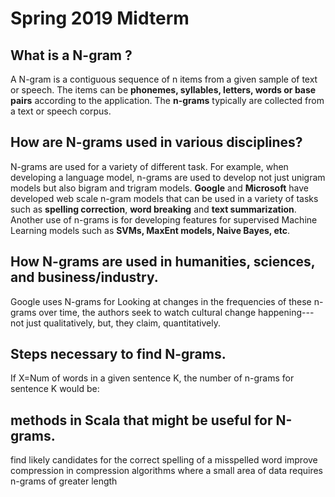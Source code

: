 # Spring 2019 Midterm #



## What is a N-gram ? ##

A N-gram is a contiguous sequence of n items from a given sample of text or speech. The items can be **phonemes, syllables, letters, words or base pairs** according to the application. The **n-grams** typically are collected from a text or speech corpus.
## How are N-grams used in various disciplines? ##

N-grams are used for a variety of different task. For example, when developing a language model, n-grams are used to develop not just unigram models but also bigram and trigram models. **Google** and **Microsoft** have developed web scale n-gram models that can be used in a variety of tasks such as **spelling correction**, **word breaking** and **text summarization**. Another use of n-grams is for developing features for supervised Machine Learning models such as **SVMs, MaxEnt models, Naive Bayes, etc**.

 ## How N-grams are used in humanities, sciences, and business/industry. ##

   Google uses N-grams for  Looking at changes in the frequencies of these n-grams over time, the authors seek to watch cultural change happening---not just qualitatively, but, they claim, quantitatively.

## Steps necessary to find N-grams. ##

If X=Num of words in a given sentence K, the number of n-grams for sentence K would be:





## methods in Scala that might be useful for N-grams. ##

find likely candidates for the correct spelling of a misspelled word
improve compression in compression algorithms where a small area of data requires n-grams of greater length
